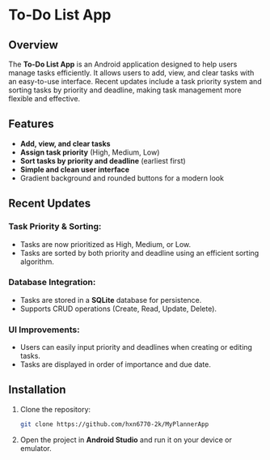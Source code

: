 # To-Do List App

## Overview
The **To-Do List App** is an Android application designed to help users manage tasks efficiently. It allows users to add, view, and clear tasks with an easy-to-use interface. Recent updates include a task priority system and sorting tasks by priority and deadline, making task management more flexible and effective.

## Features
- **Add, view, and clear tasks**
- **Assign task priority** (High, Medium, Low)
- **Sort tasks by priority and deadline** (earliest first)
- **Simple and clean user interface**
- Gradient background and rounded buttons for a modern look

## Recent Updates
### Task Priority & Sorting:
- Tasks are now prioritized as High, Medium, or Low.
- Tasks are sorted by both priority and deadline using an efficient sorting algorithm.

### Database Integration:
- Tasks are stored in a **SQLite** database for persistence.
- Supports CRUD operations (Create, Read, Update, Delete).

### UI Improvements:
- Users can easily input priority and deadlines when creating or editing tasks.
- Tasks are displayed in order of importance and due date.

## Installation

1. Clone the repository:

    ```bash
    git clone https://github.com/hxn6770-2k/MyPlannerApp
    ```

2. Open the project in **Android Studio** and run it on your device or emulator.
